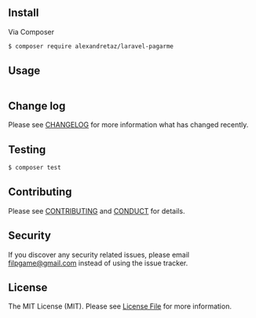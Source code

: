 

## Install

Via Composer

``` bash
$ composer require alexandretaz/laravel-pagarme
```

## Usage

``` php

```

## Change log

Please see [CHANGELOG](CHANGELOG.md) for more information what has changed recently.

## Testing

``` bash
$ composer test
```

## Contributing

Please see [CONTRIBUTING](CONTRIBUTING.md) and [CONDUCT](CONDUCT.md) for details.

## Security

If you discover any security related issues, please email filpgame@gmail.com instead of using the issue tracker.

## License

The MIT License (MIT). Please see [License File](LICENSE.md) for more information.

